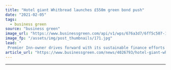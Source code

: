 ```yaml
---
title: "Hotel giant Whitbread launches £550m green bond push"
date: "2021-02-05"
tags: 
  - business green
source: "business green"
image_url: "https://www.businessgreen.com/api/v1/wps/676a3d7/6ff5c507-11b7-47fd-827b-1440126ea418/3/Premier-Inn-solar-roll-out-185x114.jpg"
image_fp: "/assets/img/post_thumbnails/171.jpg"
lead: "
 Premier Inn-owner drives forward with its sustainable finance efforts despite impacts of Covid-19 lockdown on its business ..."
article_url: "https://www.businessgreen.com/news/4026793/hotel-giant-whitbread-launches-gbp550m-green-bond-push"
---
```


---
